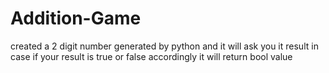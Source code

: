 # Addition-Game
created a 2 digit number generated by python and it will ask you it result in case if your result is true or false accordingly it will return bool value
